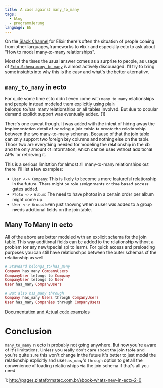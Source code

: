 ```yaml
---
title: A case against many_to_many
tags: 
  - blog
  - programmierung
language: EN
---
```


On the [Slack Channel](https://elixir-slackin.herokuapp.com/) for Elixir there's often the situation of people coming from other languages/frameworks to elixir and especially ecto to ask about "How to model many-to-many relationships". 

Most of the times the usual answer comes as a surprise to people, as usage of [`Ecto.Schema.many_to_many`](https://hexdocs.pm/ecto/3.3.4/Ecto.Schema.html#many_to_many/3) is almost actively discouraged. I'll try to bring some insights into why this is the case and what's the better alternative.

## `many_to_many` in ecto

For quite some time ecto didn't even come with `many_to_many` relationships and people instead modeled them explicitly using plain belongs_to/has_many relationships on all tables involved. But due to popular demand explicit support was eventually added. (1) 

There's one caveat though. It was added with the intent of hiding away the implementation detail of needing a join-table to create the relationship between the two many-to-many schemas. Because of that the join table can only support two foreign key columns and nothing else on the table. Those two are everything needed for modeling the relationship in the db and the only amount of information, which can be used without additional APIs for retrieving it. 

This is a serious limitation for almost all many-to-many relationships out there. I'll list a few examples:

- `User <-> Company`: This is likely to become a more featureful relationship in the future. There might be role assignments or time based access gates added.
- `Photo <-> Album`: The need to have photos in a certain order per album might come up.
- `User <-> Group`: Even just showing when a user was added to a group needs additional fields on the join table.

## Many To Many in ecto

All of the above are better modeled with an explicit schema for the join table. This way additional fields can be added to the relationship without a problem (or any new/special api to learn). For quick access and preloading purposes you can still have relationships between the outer schemas of the relationship as well.

```elixir
# Standard belongs_to/has_many
Company has_many CompanyUsers
CompanyUser belongs to Company
CompanyUser belongs to User
User has_many CompanyUsers

# But also has_many through
Company has_many Users through CompanyUsers
User has_many Companies through CompanyUsers
```
[Documentation and Actual code examples](https://hexdocs.pm/ecto/3.3.4/Ecto.Schema.html#has_many/3-has_many-has_one-through)

# Conclusion

`many_to_many` in ecto is probably not going anywhere. But now you're aware of it's limitations. Unless you really don't care about the join table and you're quite sure this won't change in the future it's better to just model the relationship explicitly and use `has_many`'s `through` option to get all the convenience of loading relationships via the join schema if that's all you need.

1: http://pages.plataformatec.com.br/ebook-whats-new-in-ecto-2-0